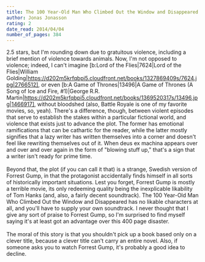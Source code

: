 ```yaml
---
title: The 100 Year-Old Man Who Climbed Out the Window and Disappeared
author: Jonas Jonasson
rating: 2
date_read: 2014/04/04
number_of_pages: 384
---
```


2.5 stars, but I'm rounding down due to gratuitous violence, including a brief mention of violence towards animals. Now, I'm not opposed to violence; indeed, I can't imagine [b:Lord of the Flies|7624|Lord of the Flies|William Golding|https://d202m5krfqbpi5.cloudfront.net/books/1327869409s/7624.jpg|2766512], or even [b:A Game of Thrones|13496|A Game of Thrones (A Song of Ice and Fire, #1)|George R.R. Martin|https://d202m5krfqbpi5.cloudfront.net/books/1369520317s/13496.jpg|1466917], without bloodshed (also, Battle Royale is one of my favorite movies, so, yeah). There's a difference, though, between violent episodes that serve to establish the stakes within a particular fictional world, and violence that exists just to advance the plot. The former has emotional ramifications that can be cathartic for the reader, while the latter mostly signifies that a lazy writer has written themselves into a corner and doesn't feel like rewriting themselves out of it. When deus ex machina appears over and over and over again in the form of "blowing stuff up," that's a sign that a writer isn't ready for prime time.<br/><br/>Beyond that, the plot (if you can call it that) is a strange, Swedish version of Forrest Gump, in that the protagonist accidentally finds himself in all sorts of historically important situations. Lest you forget, Forrest Gump is mostly a terrible movie, its only redeeming quality being the inexplicable likability of Tom Hanks (and, also, a fairly decent soundtrack). The 100 Year-Old Man Who Climbed Out the Window and Disappeared has no likable characters at all, and you'll have to supply your own soundtrack. I never thought that I give any sort of praise to Forrest Gump, so I'm surprised to find myself saying it's at least got an advantage over this 400 page disaster.<br/><br/>The moral of this story is that you shouldn't pick up a book based only on a clever title, because a clever title can't carry an entire novel. Also, if someone asks you to watch Forrest Gump, it's probably a good idea to decline.